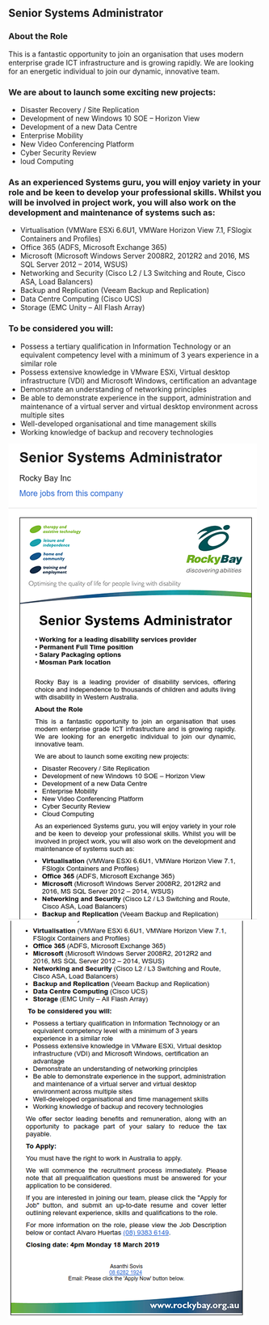 ## Senior Systems Administrator

### About the Role

This is a fantastic opportunity to join an organisation that uses modern enterprise grade ICT infrastructure and is growing rapidly. We are looking for an energetic individual to join our dynamic, innovative team.

### We are about to launch some exciting new projects:

* Disaster Recovery / Site Replication
* Development of new Windows 10 SOE – Horizon View
* Development of a new Data Centre
* Enterprise Mobility
* New Video Conferencing Platform
* Cyber Security Review
* loud Computing

### As an experienced Systems guru, you will enjoy variety in your role and be keen to develop your professional skills. Whilst you will be involved in project work, you will also work on the development and maintenance of systems such as:

* Virtualisation (VMWare ESXi 6.6U1, VMWare Horizon View 7.1, FSlogix Containers and Profiles)
* Office 365 (ADFS, Microsoft Exchange 365)
* Microsoft (Microsoft Windows Server 2008R2, 2012R2 and 2016, MS SQL Server 2012 – 2014, WSUS)
* Networking and Security (Cisco L2 / L3 Switching and Route, Cisco ASA, Load Balancers)
* Backup and Replication (Veeam Backup and Replication)
* Data Centre Computing (Cisco UCS)
* Storage (EMC Unity – All Flash Array)

### To be considered you will:

* Possess a tertiary qualification in Information Technology or an equivalent competency level with a minimum of 3 years experience in a similar role
* Possess extensive knowledge in VMware ESXi, Virtual desktop infrastructure (VDI) and Microsoft Windows, certification an advantage
* Demonstrate an understanding of networking principles
* Be able to demonstrate experience in the support, administration and maintenance of a virtual server and virtual desktop environment across multiple sites
* Well-developed organisational and time management skills
* Working knowledge of backup and recovery technologies

<a target="_blank"><img src="./jobpt1.png" float=left></a>
<a target="_blank"><img src="./jobpt2.png" float=left></a>